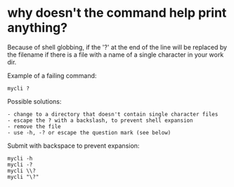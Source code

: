 # why doesn't the command help print anything?

Because of shell globbing, if the '?' at the end of the line
will be replaced by the filename if there is a file with
a name of a single character in your work dir.

Example of a failing command: 

	mycli ?

Possible solutions:

	- change to a directory that doesn't contain single character files
	- escape the ? with a backslash, to prevent shell expansion
	- remove the file
 	- use -h, -? or escape the question mark (see below)

Submit with backspace to prevent expansion: 

	mycli -h
	mycli -?
	mycli \\?
	mycli "\?"
